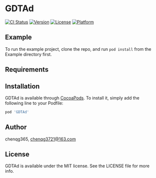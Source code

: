 # GDTAd

[![CI Status](https://img.shields.io/travis/chenqg365/GDTAd.svg?style=flat)](https://travis-ci.org/chenqg365/GDTAd)
[![Version](https://img.shields.io/cocoapods/v/GDTAd.svg?style=flat)](https://cocoapods.org/pods/GDTAd)
[![License](https://img.shields.io/cocoapods/l/GDTAd.svg?style=flat)](https://cocoapods.org/pods/GDTAd)
[![Platform](https://img.shields.io/cocoapods/p/GDTAd.svg?style=flat)](https://cocoapods.org/pods/GDTAd)

## Example

To run the example project, clone the repo, and run `pod install` from the Example directory first.

## Requirements

## Installation

GDTAd is available through [CocoaPods](https://cocoapods.org). To install
it, simply add the following line to your Podfile:

```ruby
pod 'GDTAd'
```

## Author

chenqg365, chenqg3721@163.com

## License

GDTAd is available under the MIT license. See the LICENSE file for more info.
